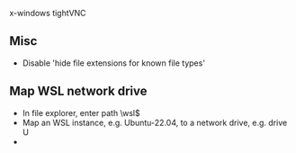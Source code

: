 x-windows
tightVNC


## Misc
- Disable 'hide file extensions for known file types'


## Map WSL network drive
- In file explorer, enter path \\wsl$
- Map an WSL instance, e.g. Ubuntu-22.04, to a network drive, e.g. drive U
- 